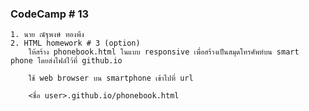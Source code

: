 ### CodeCamp # 13
    1. นาย ณัฐพงษ์ ทองพึง
    2. HTML homework # 3 (option)
        ให้สร้าง phonebook.html ในแบบ responsive เพื่อสร้างเป็นสมุดโทรศัพท์บน smart phone โดยส่งไฟล์ไว้ที่ github.io
        
        ใช้ web browser บน smartphone เข้าไปที่ url
        
        <ชื่อ user>.github.io/phonebook.html